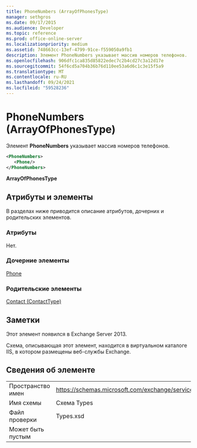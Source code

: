 ```yaml
---
title: PhoneNumbers (ArrayOfPhonesType)
manager: sethgros
ms.date: 09/17/2015
ms.audience: Developer
ms.topic: reference
ms.prod: office-online-server
ms.localizationpriority: medium
ms.assetid: 748663cc-13ef-4799-91ce-f559050a9fb1
description: Элемент PhoneNumbers указывает массив номеров телефонов.
ms.openlocfilehash: 906dfc1ca835d85822edec7c2b4cd27c3a12d17e
ms.sourcegitcommit: 54f6cd5a704b36b76d110ee53a6d6c1c3e15f5a9
ms.translationtype: MT
ms.contentlocale: ru-RU
ms.lasthandoff: 09/24/2021
ms.locfileid: "59528236"
---
```

# <a name="phonenumbers-arrayofphonestype"></a>PhoneNumbers (ArrayOfPhonesType)

Элемент **PhoneNumbers** указывает массив номеров телефонов. 
  
```XML
<PhoneNumbers>
   <Phone/>
</PhoneNumbers>
```

 **ArrayOfPhonesType**
## <a name="attributes-and-elements"></a>Атрибуты и элементы

В разделах ниже приводится описание атрибутов, дочерних и родительских элементов.
  
### <a name="attributes"></a>Атрибуты

Нет.
  
### <a name="child-elements"></a>Дочерние элементы

[Phone](phone.md)
  
### <a name="parent-elements"></a>Родительские элементы

[Contact (ContactType)](contact-contacttype.md)
  
## <a name="remarks"></a>Заметки

Этот элемент появился в Exchange Server 2013.
  
Схема, описывающая этот элемент, находится в виртуальном каталоге IIS, в котором размещены веб-службы Exchange.
  
## <a name="element-information"></a>Сведения об элементе

|||
|:-----|:-----|
|Пространство имен  <br/> |https://schemas.microsoft.com/exchange/services/2006/types  <br/> |
|Имя схемы  <br/> |Схема Types  <br/> |
|Файл проверки  <br/> |Types.xsd  <br/> |
|Может быть пустым  <br/> ||
   

